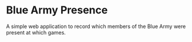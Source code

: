 # Blue Army Presence

A simple web application to record which members of the Blue Army were present at which games.
